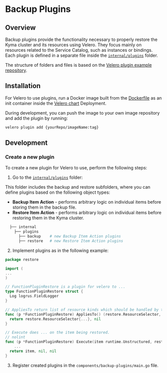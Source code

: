 # Backup Plugins

## Overview

Backup plugins provide the functionality necessary to properly restore the Kyma cluster and its resources using Velero. They focus mainly on resources related to the Service Catalog, such as instances or bindings. Each plugin is defined in a separate file inside the [`internal/plugins`](internal/plugins) folder.

The structure of folders and files is based on the [Velero plugin example repository](https://github.com/vmware-tanzu/velero-plugin-example).

## Installation

For Velero to use plugins, run a Docker image built from the [Dockerfile](Dockerfile) as an init container inside the [Velero chart](../../resources/velero) Deployment.

During development, you can push the image to your own image repository and add the plugin by running:

```bash
velero plugin add {yourRepo/imageName:tag}
```

## Development

### Create a new plugin

To create a new plugin for Velero to use, perform the following steps:

1. Go to the [`internal/plugins`](internal/plugins) folder:

This folder includes the backup and restore subfolders, where you can define plugins based on the following object types:

- **Backup Item Action** - performs arbitrary logic on individual items before storing them in the backup file.
- **Restore Item Action** - performs arbitrary logic on individual items before restoring them in the Kyma cluster.

```bash
  ├── internal
    ├── plugins
      ├── backup    # new Backup Item Action plugins
      ├── restore   # new Restore Item Action plugins
  ```

2. Implement plugins as in the following example:

```go
package restore

import (
...
)

// FunctionPluginRestore is a plugin for velero to ...
type FunctionPluginRestore struct {
  Log logrus.FieldLogger
}

// AppliesTo return list of resource kinds which should be handled by this plugin
func (p *FunctionPluginRestore) AppliesTo() (restore.ResourceSelector, error) {
  return restore.ResourceSelector{...}, nil
}

// Execute does ... on the item being restored.
// nolint
func (p *FunctionPluginRestore) Execute(item runtime.Unstructured, restore *v1.Restore) (runtime.Unstructured, error, error) {
    ...
  return item, nil, nil
}

```

3. Register created plugins in the `components/backup-plugins/main.go` file.
